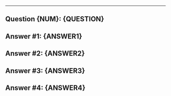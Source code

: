 ------------------------------------------
Question {NUM}:
{QUESTION}
------------------------------------------
Answer #1:
{ANSWER1}
------------------------------------------
Answer #2: 
{ANSWER2}
------------------------------------------
Answer #3:
{ANSWER3}
------------------------------------------
Answer #4:
{ANSWER4}
------------------------------------------
